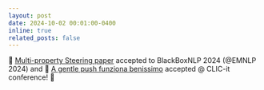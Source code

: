 ```yaml
---
layout: post
date: 2024-10-02 00:01:00-0400
inline: true
related_posts: false
---
```


📜 [Multi-property Steering paper](https://arxiv.org/abs/2406.17563) accepted to BlackBoxNLP 2024 (@EMNLP 2024) and 📜 [A gentle push funziona benissimo](https://www.danielsc4.it/assets/pdf/Italian_Steering_CLiC_it_2024.pdf) accepted @ CLIC-it conference! 🎉

